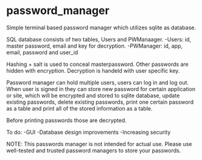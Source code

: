 # password_manager
Simple terminal based password manager which utilizes sqlite as database. 

SQL database consists of two tables, Users and PWManaager.
  -Users: id, master password, email and key for decryption.
  -PWManager: id, app, email, password and user_id

Hashing + salt is used to conceal masterpassword. Other passwords are hidden with encryption. Decryption is handeld with user specific key.

Password manager can hold multiple users, users can log in and log out. When user is signed in
they can store new password for certain application or site, which will be encrypted and stored to sqlite database, update existing passwords, delete existing passwords, print one certain password as a table and print all of the stored information as a table. 

Before printing passwords those are decrypted.

To do:
  -GUI
  -Database design improvements
  -Increasing security
  
NOTE:
This passwords manager is not intended for actual use. Please use well-tested and trusted password managers to store your passwords.
